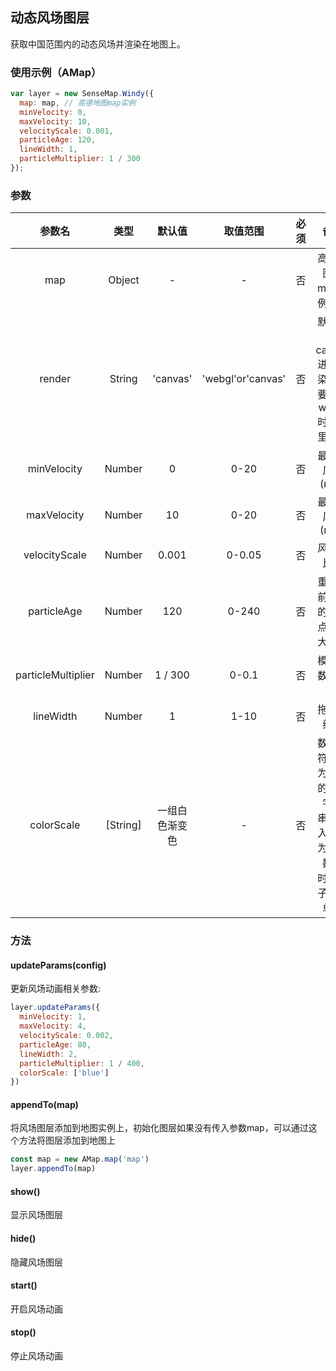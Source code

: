 ## 动态风场图层

获取中国范围内的动态风场并渲染在地图上。

### 使用示例（AMap）

```js
var layer = new SenseMap.Windy({
  map: map, // 高德地图map实例
  minVelocity: 0,
  maxVelocity: 10,
  velocityScale: 0.001,
  particleAge: 120,
  lineWidth: 1,
  particleMultiplier: 1 / 300
});
```

### 参数

|       参数名       |   类型   |     默认值     |     取值范围      | 必须  |                                备注                                |
| :----------------: | :------: | :------------: | :---------------: | :---: | :----------------------------------------------------------------: |
|        map         |  Object  |       -        |         -         |  否   |                       高德地图的map实例对象                        |
|       render       |  String  |    'canvas'    | 'webgl'or'canvas' |  否   |         默认使用canvas进行渲染，需要开启webgl时从这里传入          |
|    minVelocity     |  Number  |       0        |       0-20        |  否   |                          最小的风速 (m/s)                          |
|    maxVelocity     |  Number  |       10       |       0-20        |  否   |                          最大的风速 (m/s)                          |
|   velocityScale    |  Number  |     0.001      |      0-0.05       |  否   |                             风速的比例                             |
|    particleAge     |  Number  |      120       |       0-240       |  否   |                   重绘之前生成的模拟点的最大帧数                   |
| particleMultiplier |  Number  |    1 / 300     |       0-0.1       |  否   |                           模拟点数量系数                           |
|     lineWidth      |  Number  |       1        |       1-10        |  否   |                             拖尾的线宽                             |
|     colorScale     | [String] | 一组白色渐变色 |         -         |  否   | 数组字符串应为合法的颜色字符串，传入长度为一的数组时，粒子将为单色 |


### 方法

#### updateParams(config)

更新风场动画相关参数:
```js
layer.updateParams({
  minVelocity: 1,
  maxVelocity: 4,
  velocityScale: 0.002,
  particleAge: 80,
  lineWidth: 2,
  particleMultiplier: 1 / 400,
  colorScale: ['blue']
})
```

#### appendTo(map)

将风场图层添加到地图实例上，初始化图层如果没有传入参数map，可以通过这个方法将图层添加到地图上

```js
const map = new AMap.map('map')
layer.appendTo(map)
```

#### show()

显示风场图层

#### hide()

隐藏风场图层

#### start()

开启风场动画

#### stop()

停止风场动画